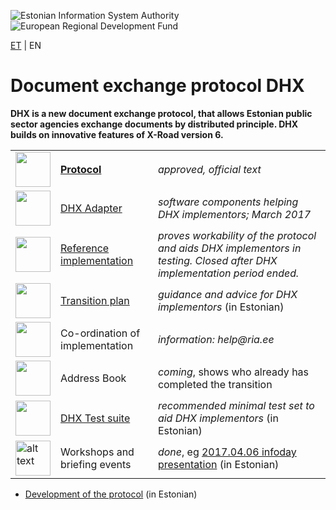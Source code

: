 ![Estonian Information System Authority](https://github.com/e-gov/RIHA-Frontend/raw/master/logo/gov-CVI/lions.png "Estonian Information System Authority") ![European Regional Development Fund](https://github.com/e-gov/RIHA-Frontend/raw/master/logo/EU/EU.png "European Regional Development Fund")

[ET](README.md) | EN

# Document exchange protocol DHX

__DHX is a new document exchange protocol, that  allows Estonian public sector agencies exchange documents by distributed principle. DHX builds on innovative features of X-Road version 6.__

|     |   |   |
|-----|-------------|-----|
| <img src="img/01-book-open-variant.png" width="56" height="56"> | __[Protocol](https://www.ria.ee/dhx/EN.html)__ | _approved, official text_ |
| <img src="img/01-power-plug.png" width="56" height="56"> | [DHX Adapter](https://github.com/e-gov/DHX-adapter) |  _software components helping DHX implementors; March 2017_ |
| <img src="img/01-ruler.png" width="56" height="56"> | [Reference implementation](https://github.com/e-gov/DHX-etalon) | _proves workability of the protocol and aids DHX implementors in testing. Closed after DHX implementation period ended._ |
| <img src="img/01-weather-windy.png" width="56" height="56"> | [Transition plan](https://www.ria.ee/ee/dokumendivahetus-dhx.html) | _guidance and advice for DHX implementors_ (in Estonian) |
| <img src="img/01-auto-fix.png" width="56" height="56"> | Co-ordination of implementation | _information: help@ria.ee_ |
| <img src="img/01-format-align-justify.png" width="56" height="56"> | Address Book | _coming_, shows who already has completed the transition  |
| <img src="img/01-bug.png" width="56" height="56"> | [DHX Test suite](https://github.com/e-gov/DHX-adapter/blob/master/docs/adapter-server-testilood.md) | _recommended minimal test set to aid DHX implementors_ (in Estonian) |
| <img src="img/01-presentation.png" alt="alt text" width="56" height="56"> | Workshops and briefing events | _done_, eg [2017.04.06 infoday presentation](files/DHX_infopaev_2017.04.06.pptx) (in Estonian) |

- [Development of the protocol](CONTRIBUTING.md) (in Estonian)

